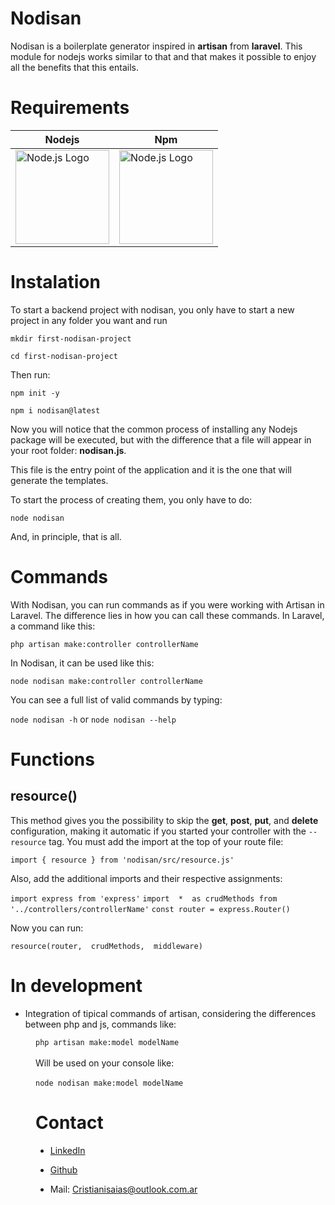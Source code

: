
# Nodisan

Nodisan is a boilerplate generator inspired in **artisan** from **laravel**. This module for nodejs works similar to that and that makes it possible to enjoy all the benefits that this entails.

# Requirements

| Nodejs | Npm |
|--|--|
| <img src="https://www.svgrepo.com/show/376337/node-js.svg" alt="Node.js Logo" width="150" height="150" /> |<img src="https://cdn.iconscout.com/icon/free/png-256/free-npm-3-1175132.png" alt="Node.js Logo" width="150" height="150" /> |

# Instalation

To start a backend project with nodisan, you only have to start a new project in any folder you want and run

`mkdir first-nodisan-project`

`cd first-nodisan-project`

Then run:

`npm init -y`

`npm i nodisan@latest`

Now you will notice that the common process of installing any Nodejs package will be executed, but with the difference that a file will appear in your root folder: **nodisan.js**.

This file is the entry point of the application and it is the one that will generate the templates.

To start the process of creating them, you only have to do:

`node nodisan`

And, in principle, that is all.

# Commands

With Nodisan, you can run commands as if you were working with Artisan in Laravel. The difference lies in how you can call these commands. In Laravel, a command like this:

`php artisan make:controller controllerName`

In Nodisan, it can be used like this:

`node nodisan make:controller controllerName`

You can see a full list of valid commands by typing:

`node nodisan -h` or `node nodisan --help`

# Functions

## resource()

This method gives you the possibility to skip the **get**, **post**, **put**, and **delete** configuration, making it automatic if you started your controller with the `--resource` tag.
You must add the import at the top of your route file:

`import { resource } from 'nodisan/src/resource.js'`

Also, add the additional imports and their respective assignments:

`import express from 'express'`
`import  *  as crudMethods from  '../controllers/controllerName'`
`const router = express.Router()`

Now you can run:

`resource(router,  crudMethods,  middleware)`

# In development
  
- Integration of tipical commands of artisan, considering the differences between php and js, commands like:

<dd><code>php artisan make:model modelName</code><dd><br>

<dd>Will be used on your console like:</dd><br>

<dd><code>node nodisan make:model modelName</code><dd>

# Contact

- [LinkedIn](https://www.linkedin.com/feed/)

- [Github](https://github.com/Greglib23)

- Mail: <Cristianisaias@outlook.com.ar>
